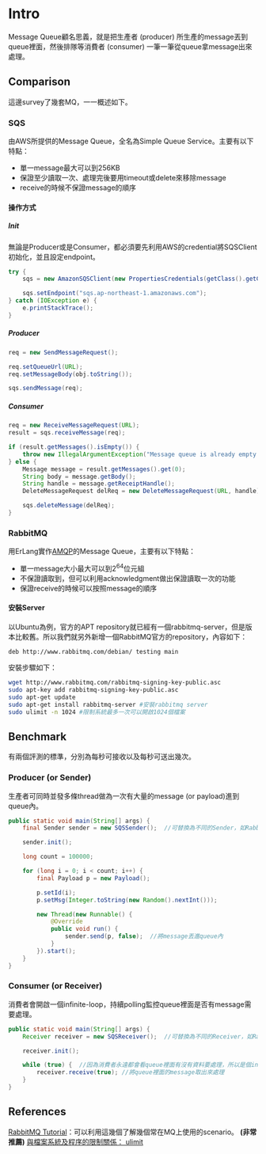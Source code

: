# Intro
Message Queue顧名思義，就是把生產者 (producer) 所生產的message丟到queue裡面，然後排隊等消費者 (consumer) 一筆一筆從queue拿message出來處理。

## Comparison
這邊survey了幾套MQ，一一概述如下。

### SQS
由AWS所提供的Message Queue，全名為Simple Queue Service。主要有以下特點：

* 單一message最大可以到256KB
* 保證至少讀取一次、處理完後要用timeout或delete來移除message
* receive的時候不保證message的順序

#### 操作方式

##### Init
無論是Producer或是Consumer，都必須要先利用AWS的credential將SQSClient初始化，並且設定endpoint。

```java
try {
	sqs = new AmazonSQSClient(new PropertiesCredentials(getClass().getClassLoader().getResourceAsStream("AwsCredentials.properties")));

	sqs.setEndpoint("sqs.ap-northeast-1.amazonaws.com");
} catch (IOException e) {
	e.printStackTrace();
}
```

##### Producer

```java
req = new SendMessageRequest();

req.setQueueUrl(URL);
req.setMessageBody(obj.toString());

sqs.sendMessage(req);
```

##### Consumer

```java
req = new ReceiveMessageRequest(URL);
result = sqs.receiveMessage(req);

if (result.getMessages().isEmpty()) {
	throw new IllegalArgumentException("Message queue is already empty.");
} else {
	Message message = result.getMessages().get(0);
	String body = message.getBody();
	String handle = message.getReceiptHandle();
	DeleteMessageRequest delReq = new DeleteMessageRequest(URL, handle);

	sqs.deleteMessage(delReq);
}
```

### RabbitMQ
用ErLang實作[AMQP](http://www.amqp.org/)的Message Queue，主要有以下特點：

* 單一message大小最大可以到2<sup>64</sup>位元組
* 不保證讀取到，但可以利用acknowledgment做出保證讀取一次的功能
* 保證receive的時候可以按照message的順序

#### 安裝Server
以Ubuntu為例，官方的APT repository就已經有一個rabbitmq-server，但是版本比較舊。所以我們就另外新增一個RabbitMQ官方的repository，內容如下：

```
deb http://www.rabbitmq.com/debian/ testing main
```

安裝步驟如下：

```bash
wget http://www.rabbitmq.com/rabbitmq-signing-key-public.asc
sudo apt-key add rabbitmq-signing-key-public.asc
sudo apt-get update
sudo apt-get install rabbitmq-server #安裝rabbitmq server
sudo ulimit -n 1024 #限制系統最多一次可以開啟1024個檔案
```

## Benchmark
有兩個評測的標準，分別為每秒可接收以及每秒可送出幾次。

### Producer (or Sender)
生產者可同時並發多條thread做為一次有大量的message (or payload)進到queue內。

```java
public static void main(String[] args) {
	final Sender sender = new SQSSender();	//可替換為不同的Sender，如RabbitMQSender

	sender.init();

	long count = 100000;

	for (long i = 0; i < count; i++) {
		final Payload p = new Payload();

		p.setId(i);
		p.setMsg(Integer.toString(new Random().nextInt()));

		new Thread(new Runnable() {
			@Override
			public void run() {
				sender.send(p, false);	//將message丟進queue內
			}
		}).start();
	}
}
```

### Consumer (or Receiver)
消費者會開啟一個infinite-loop，持續polling監控queue裡面是否有message需要處理。

```java
public static void main(String[] args) {
	Receiver receiver = new SQSReceiver();	//可替換為不同的Receiver，如RabbitMQReceiver

	receiver.init();

	while (true) {	//因為消費者永遠都會看queue裡面有沒有資料要處理，所以是個infinite-loop
		receiver.receive(true);	//將queue裡面的message取出來處理
	}
}
```

## References
[RabbitMQ Tutorial](http://www.rabbitmq.com/getstarted.html)：可以利用這幾個了解幾個常在MQ上使用的scenario。 **(非常推薦)**
[與檔案系統及程序的限制關係： ulimit](http://linux.vbird.org/linux_basic/0320bash.php#variable_ulimit)